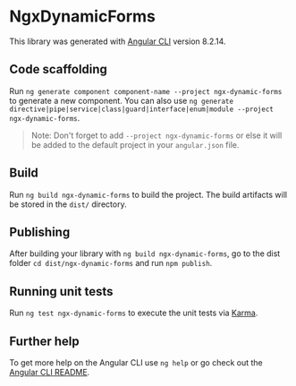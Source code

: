 # NgxDynamicForms

This library was generated with [Angular CLI](https://github.com/angular/angular-cli) version 8.2.14.

## Code scaffolding

Run `ng generate component component-name --project ngx-dynamic-forms` to generate a new component. You can also use `ng generate directive|pipe|service|class|guard|interface|enum|module --project ngx-dynamic-forms`.

> Note: Don't forget to add `--project ngx-dynamic-forms` or else it will be added to the default project in your `angular.json` file.

## Build

Run `ng build ngx-dynamic-forms` to build the project. The build artifacts will be stored in the `dist/` directory.

## Publishing

After building your library with `ng build ngx-dynamic-forms`, go to the dist folder `cd dist/ngx-dynamic-forms` and run `npm publish`.

## Running unit tests

Run `ng test ngx-dynamic-forms` to execute the unit tests via [Karma](https://karma-runner.github.io).

## Further help

To get more help on the Angular CLI use `ng help` or go check out the [Angular CLI README](https://github.com/angular/angular-cli/blob/master/README.md).

